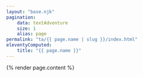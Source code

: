 ```yaml
---
layout: "base.njk"
pagination:
    data: textAdventure
    size: 1
    alias: page
permalink: "ta/{{ page.name | slug }}/index.html"
eleventyComputed:
    title: "{{ page.name }}"
---
```


{% render page.content %}
